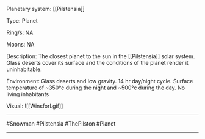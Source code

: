 Planetary system:
	[[Pilstensia]]

Type:
	Planet

Ring/s:
	NA

Moons:
	NA

Description:
	The closest planet to the sun in the [[Pilstensia]] solar system.
	Glass deserts cover its surface and the conditions of the planet render it uninhabitable.

Environment:
	Glass deserts and low gravity.
	14 hr day/night cycle.
	Surface temperature of ~350°c during the night and ~500°c during the day.
	No living inhabitants

Visual:
	![[Winsforl.gif]]


---
#Snowman #Pilstensia #ThePilston #Planet 

---